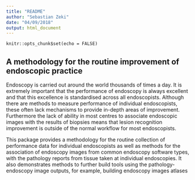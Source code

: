 ```yaml
---
title: "README"
author: "Sebastian Zeki"
date: "04/09/2018"
output: html_document
---
```


```{r setup, include=FALSE}
knitr::opts_chunk$set(echo = FALSE)
```

## A methodology for the routine improvement of endoscopic practice

Endoscopy is carried out around the world thousands of times a day. It is extremely important that the performance of endoscopy is always excellent and that this excellence is standardised across all endoscopists. Although there are methods to measure performance of individual endoscopists, these often lack mechanisms to provide in-depth areas of improvement. Furthermore the lack of ability in most centres to associate endoscopic images with the results of biopsies means that lesion recognition improvement is outside of the normal workflow for most endoscopists.

This package provides a methodology for the routine collection of performance data for individual endoscopists as well as methods for the association of endoscopy images from common endoscopy software types, with the pathology reports from tissue taken at individual endoscopies. It also demonstrates methods to further build tools using the pathology-endoscopy image outputs, for example, building endoscopy images atlases

